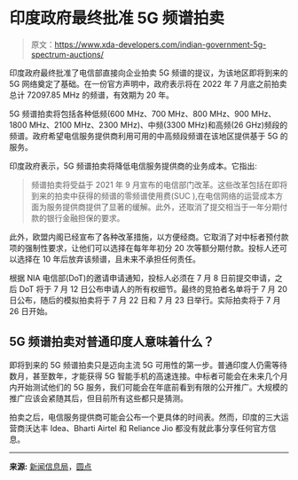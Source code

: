 # 印度政府最终批准 5G 频谱拍卖

> 原文：<https://www.xda-developers.com/indian-government-5g-spectrum-auctions/>

印度政府最终批准了电信部直接向企业拍卖 5G 频谱的提议，为该地区即将到来的 5G 网络奠定了基础。在一份官方声明中，政府表示将在 2022 年 7 月底之前拍卖总计 72097.85 MHz 的频谱，有效期为 20 年。

5G 频谱拍卖将包括各种低频(600 MHz、700 MHz、800 MHz、900 MHz、1800 MHz、2100 MHz、2300 MHz)、中频(3300 MHz)和高频(26 GHz)频段的频谱。政府希望电信服务提供商利用可用的中高频段频谱在该地区提供基于 5G 的服务。

印度政府表示，5G 频谱拍卖将降低电信服务提供商的业务成本。它指出:

> 频谱拍卖将受益于 2021 年 9 月宣布的电信部门改革。这些改革包括在即将到来的拍卖中获得的频谱的零频谱使用费(SUC ),在电信网络的运营成本方面为服务提供商提供了显著的缓解。此外，还取消了提交相当于一年分期付款的银行金融担保的要求。

此外，欧盟内阁已经宣布了各种改革措施，以方便经商。它取消了对中标者预付款项的强制性要求，让他们可以选择在每年年初分 20 次等额分期付款。投标人还可以选择在 10 年后放弃该频谱，且未来不承担任何责任。

根据 NIA 电信部(DoT)的邀请申请通知，投标人必须在 7 月 8 日前提交申请，之后 DoT 将于 7 月 12 日公布申请人的所有权细节。最终的竞拍者名单将于 7 月 20 日公布，随后的模拟拍卖将于 7 月 22 日和 7 月 23 日举行。实际拍卖将于 7 月 26 日开始。

## 5G 频谱拍卖对普通印度人意味着什么？

即将到来的 5G 频谱拍卖只是迈向主流 5G 可用性的第一步。普通印度人仍需等待数月，甚至数年，才能获得 5G 智能手机的高速连接。中标者可能会在未来几个月内开始测试他们的 5G 服务，我们可能会在年底前看到有限的公开推广。大规模的推广应该会紧随其后，但目前所有这些都只是猜测。

拍卖之后，电信服务提供商可能会公布一个更具体的时间表。然而，印度的三大运营商沃达丰 Idea、Bharti Airtel 和 Reliance Jio 都没有就此事分享任何官方信息。

* * *

**来源:** [新闻信息局](https://pib.gov.in/PressReleseDetailm.aspx?PRID=1834126)，[圆点](https://dot.gov.in/whatsnew/notice-inviting-applications-e-auction-spectrum-2022-various-bands)